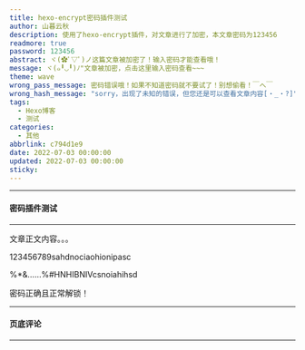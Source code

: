 ```yaml
---
title: hexo-encrypt密码插件测试
author: 山暮云秋
description: 使用了hexo-encrypt插件，对文章进行了加密，本文章密码为123456
readmore: true
password: 123456
abstract: ヾ(✿ﾟ▽ﾟ)ノ这篇文章被加密了！输入密码才能查看哦！
message: ヾ(๑╹◡╹)ﾉ"文章被加密，点击这里输入密码查看~~~
theme: wave
wrong_pass_message: 密码错误哦！如果不知道密码就不要试了！别想偷看！￣へ￣
wrong_hash_message: "sorry，出现了未知的错误，但您还是可以查看文章内容[・_・?]"
tags:
  - Hexo博客
  - 测试
categories:
  - 其他
abbrlink: c794d1e9
date: 2022-07-03 00:00:00
updated: 2022-07-03 00:00:00
sticky:
---
```


---

#### **密码插件测试**

---

文章正文内容。。。

123456789sahdnociaohionipasc

%\*&……%#HNHIBNIVcsnoiahihsd

密码正确且正常解锁！

---

#### **页底评论**

---
